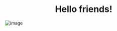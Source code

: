 <h1 align="center">Hello friends!</h1>

![image](https://github.com/saadeghi/saadeghi/blob/master/dino.gif)

